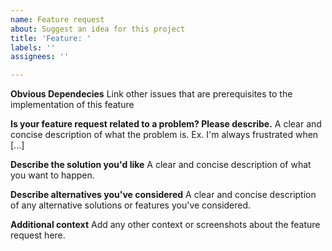 ```yaml
---
name: Feature request
about: Suggest an idea for this project
title: 'Feature: '
labels: ''
assignees: ''

---
```


**Obvious Dependecies**
Link other issues that are prerequisites to the implementation of this feature

**Is your feature request related to a problem? Please describe.**
A clear and concise description of what the problem is. Ex. I'm always frustrated when [...]

**Describe the solution you'd like**
A clear and concise description of what you want to happen.

**Describe alternatives you've considered**
A clear and concise description of any alternative solutions or features you've considered.

**Additional context**
Add any other context or screenshots about the feature request here.
